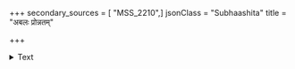 +++
secondary_sources = [ "MSS_2210",]
jsonClass = "Subhaashita"
title = "अबलः प्रोन्नतम्"

+++

<details><summary>Text</summary>

अबलः प्रोन्नतं शत्रुं यो याति मदमोहितः।  
युद्धार्थं स निवर्तेत शीर्णदन्तो यथा गजः॥
</details>
